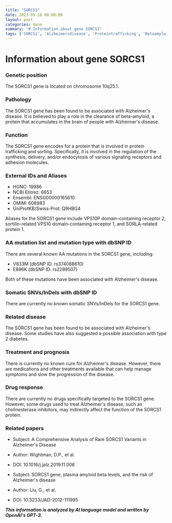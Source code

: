 ```yaml
---
title: "SORCS1"
date: 2023-05-16 00:00:00
layout: post
categories: Gene
summary: "# Information about gene SORCS1"
tags: ['SORCS1', 'Alzheimersdisease', 'Proteintrafficking', 'Betaamyloid', 'Mutation', 'Treatment', 'Drugresponse', 'Geneticposition']
---
```


# Information about gene SORCS1

### Genetic position
The SORCS1 gene is located on chromosome 10q25.1.

### Pathology
The SORCS1 gene has been found to be associated with Alzheimer's disease. It is believed to play a role in the clearance of beta-amyloid, a protein that accumulates in the brain of people with Alzheimer's disease.

### Function
The SORCS1 gene encodes for a protein that is involved in protein trafficking and sorting. Specifically, it is involved in the regulation of the synthesis, delivery, and/or endocytosis of various signaling receptors and adhesion molecules.

### External IDs and Aliases
- HGNC: 19986
- NCBI Entrez: 6653
- Ensembl: ENSG00000165610
- OMIM: 608983
- UniProtKB/Swiss-Prot: Q9HBG4

Aliases for the SORCS1 gene include VPS10P domain-containing receptor 2, sortilin-related VPS10 domain-containing receptor 1, and SORLA-related protein 1. 

### AA mutation list and mutation type with dbSNP ID
There are several known AA mutations in the SORCS1 gene, including:
- V833M (dbSNP ID: rs374068610)
- E896K (dbSNP ID: rs2289507)

Both of these mutations have been associated with Alzheimer's disease.

### Somatic SNVs/InDels with dbSNP ID
There are currently no known somatic SNVs/InDels for the SORCS1 gene.

### Related disease
The SORCS1 gene has been found to be associated with Alzheimer's disease. Some studies have also suggested a possible association with type 2 diabetes.

### Treatment and prognosis
There is currently no known cure for Alzheimer's disease. However, there are medications and other treatments available that can help manage symptoms and slow the progression of the disease.

### Drug response
There are currently no drugs specifically targeted to the SORCS1 gene. However, some drugs used to treat Alzheimer's disease, such as cholinesterase inhibitors, may indirectly affect the function of the SORCS1 protein.

### Related papers
- Subject: A Comprehensive Analysis of Rare SORCS1 Variants in Alzheimer's Disease
- Author: Wightman, D.P., et al.
- DOI: 10.1016/j.jalz.2019.11.006

- Subject: SORCS1 gene, plasma amyloid beta levels, and the risk of Alzheimer's disease
- Author: Liu, G., et al.
- DOI: 10.3233/JAD-2012-111995

**_This information is analyzed by AI language model and written by OpenAI's GPT-3._**